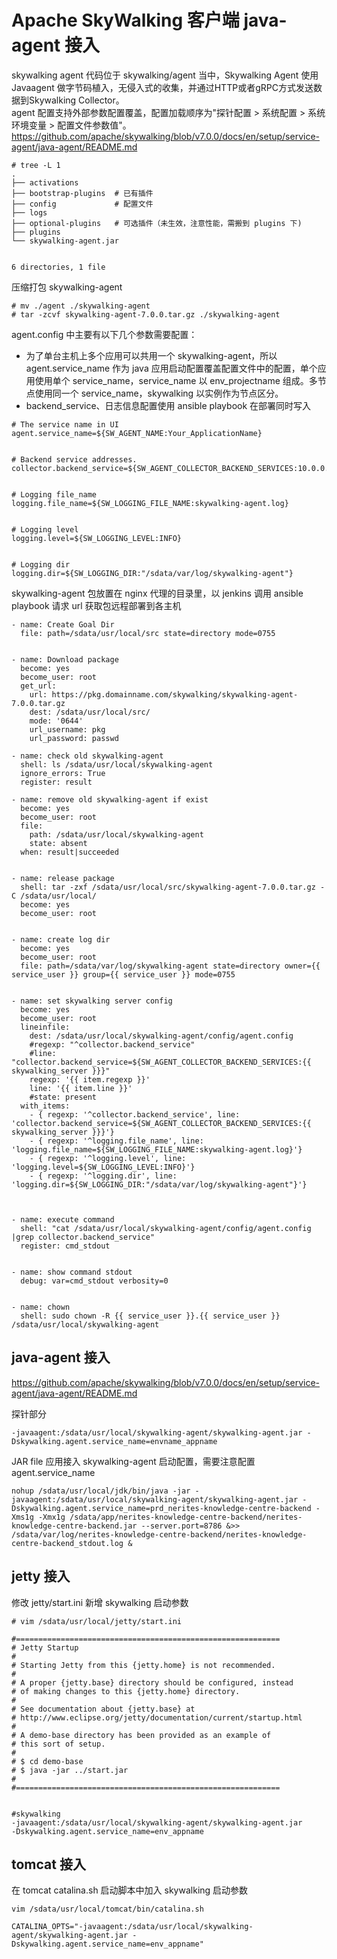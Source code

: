 # Apache SkyWalking 客户端 java-agent 接入
skywalking agent 代码位于 skywalking/agent 当中，Skywalking Agent 使用 Javaagent 做字节码植入，无侵入式的收集，并通过HTTP或者gRPC方式发送数据到Skywalking Collector。</br>
agent 配置支持外部参数配置覆盖，配置加载顺序为"探针配置 > 系统配置 > 系统环境变量 > 配置文件参数值"。</br>
https://github.com/apache/skywalking/blob/v7.0.0/docs/en/setup/service-agent/java-agent/README.md
```
# tree -L 1
.
├── activations
├── bootstrap-plugins  # 已有插件
├── config             # 配置文件
├── logs
├── optional-plugins   # 可选插件（未生效，注意性能，需搬到 plugins 下)
├── plugins
└── skywalking-agent.jar   


6 directories, 1 file
```
压缩打包 skywalking-agent
```
# mv ./agent ./skywalking-agent
# tar -zcvf skywalking-agent-7.0.0.tar.gz ./skywalking-agent
```
agent.config 中主要有以下几个参数需要配置：
* 为了单台主机上多个应用可以共用一个 skywalking-agent，所以 agent.service_name 作为 java 应用启动配置覆盖配置文件中的配置，单个应用使用单个 service_name，service_name 以 env_projectname 组成。多节点使用同一个 service_name，skywalking 以实例作为节点区分。
* backend_service、日志信息配置使用 ansible playbook 在部署同时写入


```
# The service name in UI
agent.service_name=${SW_AGENT_NAME:Your_ApplicationName}  


# Backend service addresses.
collector.backend_service=${SW_AGENT_COLLECTOR_BACKEND_SERVICES:10.0.0.57:11800}


# Logging file_name
logging.file_name=${SW_LOGGING_FILE_NAME:skywalking-agent.log}


# Logging level
logging.level=${SW_LOGGING_LEVEL:INFO}


# Logging dir
logging.dir=${SW_LOGGING_DIR:"/sdata/var/log/skywalking-agent"}
```
skywalking-agent 包放置在 nginx 代理的目录里，以 jenkins 调用 ansible playbook 请求 url 获取包远程部署到各主机
```
- name: Create Goal Dir
  file: path=/sdata/usr/local/src state=directory mode=0755


- name: Download package
  become: yes
  become_user: root
  get_url:
    url: https://pkg.domainname.com/skywalking/skywalking-agent-7.0.0.tar.gz
    dest: /sdata/usr/local/src/
    mode: '0644'
    url_username: pkg
    url_password: passwd
    
- name: check old skywalking-agent
  shell: ls /sdata/usr/local/skywalking-agent
  ignore_errors: True
  register: result
  
- name: remove old skywalking-agent if exist
  become: yes
  become_user: root
  file:
    path: /sdata/usr/local/skywalking-agent
    state: absent
  when: result|succeeded


- name: release package
  shell: tar -zxf /sdata/usr/local/src/skywalking-agent-7.0.0.tar.gz -C /sdata/usr/local/
  become: yes
  become_user: root


- name: create log dir
  become: yes
  become_user: root
  file: path=/sdata/var/log/skywalking-agent state=directory owner={{ service_user }} group={{ service_user }} mode=0755


- name: set skywalking server config
  become: yes
  become_user: root
  lineinfile:
    dest: /sdata/usr/local/skywalking-agent/config/agent.config
    #regexp: "^collector.backend_service"
    #line: "collector.backend_service=${SW_AGENT_COLLECTOR_BACKEND_SERVICES:{{ skywalking_server }}}"
    regexp: '{{ item.regexp }}'
    line: '{{ item.line }}'
    #state: present
  with_items:
    - { regexp: '^collector.backend_service', line: 'collector.backend_service=${SW_AGENT_COLLECTOR_BACKEND_SERVICES:{{ skywalking_server }}}'}
    - { regexp: '^logging.file_name', line: 'logging.file_name=${SW_LOGGING_FILE_NAME:skywalking-agent.log}'}
    - { regexp: '^logging.level', line: 'logging.level=${SW_LOGGING_LEVEL:INFO}'}
    - { regexp: '^logging.dir', line: 'logging.dir=${SW_LOGGING_DIR:"/sdata/var/log/skywalking-agent"}'}
    


- name: execute command
  shell: "cat /sdata/usr/local/skywalking-agent/config/agent.config |grep collector.backend_service"
  register: cmd_stdout


- name: show command stdout
  debug: var=cmd_stdout verbosity=0


- name: chown
  shell: sudo chown -R {{ service_user }}.{{ service_user }} /sdata/usr/local/skywalking-agent
````




## java-agent 接入
https://github.com/apache/skywalking/blob/v7.0.0/docs/en/setup/service-agent/java-agent/README.md </br>

探针部分
```
-javaagent:/sdata/usr/local/skywalking-agent/skywalking-agent.jar -Dskywalking.agent.service_name=envname_appname
```
JAR file 应用接入 skywalking-agent 启动配置，需要注意配置 agent.service_name
```
nohup /sdata/usr/local/jdk/bin/java -jar -javaagent:/sdata/usr/local/skywalking-agent/skywalking-agent.jar -Dskywalking.agent.service_name=prd_nerites-knowledge-centre-backend -Xms1g -Xmx1g /sdata/app/nerites-knowledge-centre-backend/nerites-knowledge-centre-backend.jar --server.port=8786 &>> /sdata/var/log/nerites-knowledge-centre-backend/nerites-knowledge-centre-backend_stdout.log &
```


## jetty 接入
修改 jetty/start.ini 新增 skywalking 启动参数
```
# vim /sdata/usr/local/jetty/start.ini

#===========================================================
# Jetty Startup
#
# Starting Jetty from this {jetty.home} is not recommended.
#
# A proper {jetty.base} directory should be configured, instead
# of making changes to this {jetty.home} directory.
#
# See documentation about {jetty.base} at
# http://www.eclipse.org/jetty/documentation/current/startup.html
#
# A demo-base directory has been provided as an example of
# this sort of setup.
#
# $ cd demo-base
# $ java -jar ../start.jar
#
#===========================================================


#skywalking
-javaagent:/sdata/usr/local/skywalking-agent/skywalking-agent.jar
-Dskywalking.agent.service_name=env_appname
```
## tomcat 接入
在 tomcat catalina.sh 启动脚本中加入 skywalking 启动参数
```
vim /sdata/usr/local/tomcat/bin/catalina.sh

CATALINA_OPTS="-javaagent:/sdata/usr/local/skywalking-agent/skywalking-agent.jar -Dskywalking.agent.service_name=env_appname"
```

